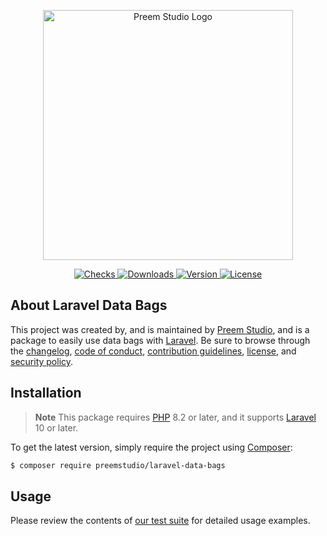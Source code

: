 <p align="center">
    <a href="https://preem.studio" target="_blank">
        <img src="https://raw.githubusercontent.com/PreemStudio/assets/main/logo-text.svg" width="400" alt="Preem Studio Logo" />
    </a>
</p>

<p align="center">
    <a href="https://github.com/PreemStudio/laravel-data-bags/actions">
        <img src="https://badge.sh/github/check-runs/PreemStudio/laravel-data-bags" alt="Checks" />
    </a>
    <a href="https://packagist.org/packages/preemstudio/laravel-data-bags">
        <img src="https://badge.sh/packagist/downloads/PreemStudio/laravel-data-bags" alt="Downloads" />
    </a>
    <a href="https://packagist.org/packages/preemstudio/laravel-data-bags">
        <img src="https://badge.sh/packagist/version/PreemStudio/laravel-data-bags" alt="Version" />
    </a>
    <a href="https://packagist.org/packages/preemstudio/laravel-data-bags">
        <img src="https://badge.sh/packagist/license/PreemStudio/laravel-data-bags" alt="License" />
    </a>
</p>

## About Laravel Data Bags

This project was created by, and is maintained by [Preem Studio](https://github.com/PreemStudio), and is a package to easily use data bags with [Laravel](https://laravel.com/). Be sure to browse through the [changelog](CHANGELOG.md), [code of conduct](.github/CODE_OF_CONDUCT.md), [contribution guidelines](.github/CONTRIBUTING.md), [license](LICENSE), and [security policy](.github/SECURITY.md).

## Installation

> **Note**
> This package requires [PHP](https://www.php.net/) 8.2 or later, and it supports [Laravel](https://laravel.com/) 10 or later.

To get the latest version, simply require the project using [Composer](https://getcomposer.org/):

```bash
$ composer require preemstudio/laravel-data-bags
```

## Usage

Please review the contents of [our test suite](/tests) for detailed usage examples.
